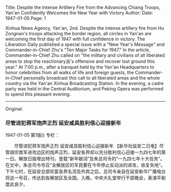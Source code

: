 Title: Despite the Intense Artillery Fire from the Advancing Chiang Troops, Yan'an Confidently Welcomes the New Year with Victory
Author:
Date: 1947-01-05
Page: 1

Xinhua News Agency, Yan'an, 2nd. Despite the intense artillery fire from Hu Zongnan's troops attacking the border region, all circles in Yan'an are welcoming the first day of 1947 with full confidence in victory. The Liberation Daily published a special issue with a "New Year's Message" and Commander-in-Chief Zhu's "Ten Major Tasks for 1947." In the article, Commander-in-Chief Zhu called on "the military and civilians of all liberated areas to stop the reactionary派's offensive and recover lost ground this year." At 7:00 p.m., after a banquet held by the Yan'an Headquarters to honor celebrities from all walks of life and foreign guests, the Commander-in-Chief personally broadcast this call to all liberated areas and the whole country via the Yan'an Xinhua Broadcasting Station. In the evening, a cadre party was held in the Central Auditorium, and Peking Opera was performed to spend this pleasant evening.



<hr /> 

Original: 


### 尽管进犯蒋军炮声正烈  延安咸具胜利信心迎接新年

1947-01-05
第1版()
专栏：

　　尽管进犯蒋军炮声正烈
    延安咸具胜利信心迎接新年
    【新华社延安二日电】尽管胡宗南军进攻边区的炮声正烈，延安各界却以充分胜利信心迎接一九四七年的第一日。解放日报增出特刊，登载“新年献词”及朱总司令的“一九四七年十大任务”。在文中，朱总司令号召“全解放区的军民要在今年停止反动派的进攻，收复失地”。下午七时，在延安总部欢宴各界名流及外宾之后，总司令亲自在延安新华广播电台将这一号召，传达到各解放区及全国。入晚，中央大礼堂举行干部晚会，表演平剧度此良夕。
